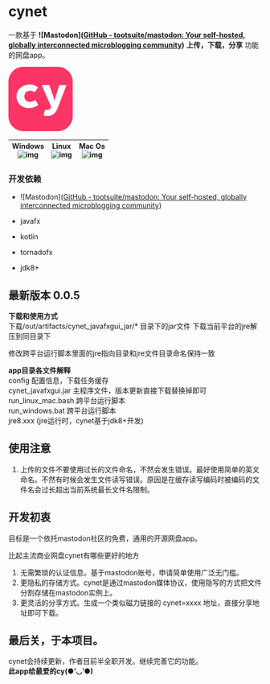 # cynet

一款基于 **![Mastodon]([GitHub - tootsuite/mastodon: Your self-hosted, globally interconnected microblogging community](https://github.com/tootsuite/mastodon))**  **上传，下载，分享** 功能的网盘app。  

<article class="logo">
    <img src="https://github.com/hiufebhe7/cynet_javafxgui/blob/master/image/logo3.svg" alt="logo" width="128" height="128" align="bottom" />
</article>

| Windows<br>![img](https://img.shields.io/badge/build-success-green.svg?logo=windows) | Linux<br>![img](https://img.shields.io/badge/build-success-green.svg?logo=linux) | Mac Os<br>![img](https://img.shields.io/badge/build-success-green.svg?logo=apple) |
| ------------------------------------------------------------------------------------ | -------------------------------------------------------------------------------- | --------------------------------------------------------------------------------- |

### 开发依赖

* ![Mastodon]([GitHub - tootsuite/mastodon: Your self-hosted, globally interconnected microblogging community](https://github.com/tootsuite/mastodon))

* javafx  

* kotlin  

* tornadofx 

* jdk8+

## 最新版本 0.0.5

**下载和使用方式**  
下载/out/artifacts/cynet_javafxgui_jar/*  目录下的jar文件
下载当前平台的jre解压到同目录下  

修改跨平台运行脚本里面的jre指向目录和jre文件目录命名保持一致

**app目录各文件解释**  
config 配置信息，下载任务缓存  
cynet_javafxgui.jar 主程序文件，版本更新直接下载替换掉即可  
run_linux_mac.bash 跨平台运行脚本  
run_windows.bat 跨平台运行脚本  
jre8.xxx (jre运行时，cynet基于jdk8+开发)  

## 使用注意

1. 上传的文件不要使用过长的文件命名，不然会发生错误。最好使用简单的英文命名。不然有时候会发生文件读写错误。原因是在缓存读写编码时被编码的文件名会过长超出当前系统最长文件名限制。

## 开发初衷

目标是一个依托mastodon社区的免费，通用的开源网盘app。  

比起主流商业网盘cynet有哪些更好的地方  

1. 无需繁琐的认证信息。基于mastodon账号，申请简单使用广泛无门槛。  
2. 更隐私的存储方式。cynet是通过mastodon媒体协议，使用隐写的方式把文件分割存储在mastodon实例上。  
3. 更灵活的分享方式。生成一个类似磁力链接的 cynet=xxxx 地址，直接分享地址即可下载。

## 最后关，于本项目。

cynet会持续更新，作者目前半全职开发。继续完善它的功能。  
**此app给最爱的cy(●’◡’●)**